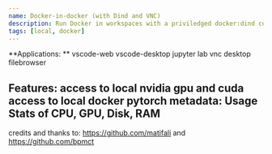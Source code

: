 ```yaml
---
name: Docker-in-docker (with Dind and VNC)
description: Run Docker in workspaces with a priviledged docker:dind container
tags: [local, docker]
---
```

**Applications: **
vscode-web
vscode-desktop
jupyter lab
vnc desktop
filebrowser

Features: 
access to local nvidia gpu and cuda
access to local docker
pytorch
metadata: Usage Stats of CPU, GPU, Disk, RAM
---------------------------------------------
credits and thanks to: https://github.com/matifali and https://github.com/bpmct


